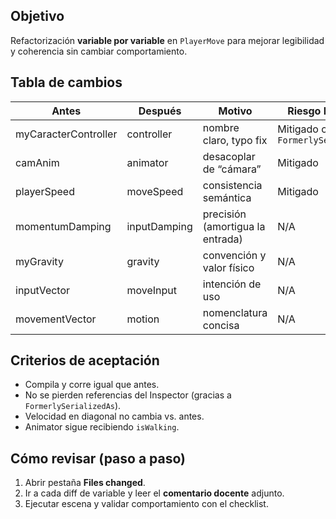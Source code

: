 ## Objetivo
Refactorización **variable por variable** en `PlayerMove` para mejorar legibilidad y coherencia sin cambiar comportamiento.

## Tabla de cambios
| Antes               | Después     | Motivo                                  | Riesgo Inspector |
|---------------------|-------------|------------------------------------------|------------------|
| myCaracterController| controller  | nombre claro, typo fix                   | Mitigado con `FormerlySerializedAs` |
| camAnim            | animator    | desacoplar de “cámara”                   | Mitigado         |
| playerSpeed        | moveSpeed   | consistencia semántica                   | Mitigado         |
| momentumDamping    | inputDamping| precisión (amortigua la entrada)         | N/A              |
| myGravity          | gravity     | convención y valor físico                | N/A              |
| inputVector        | moveInput   | intención de uso                         | N/A              |
| movementVector     | motion      | nomenclatura concisa                     | N/A              |

## Criterios de aceptación
- Compila y corre igual que antes.
- No se pierden referencias del Inspector (gracias a `FormerlySerializedAs`).
- Velocidad en diagonal no cambia vs. antes.
- Animator sigue recibiendo `isWalking`.

## Cómo revisar (paso a paso)
1. Abrir pestaña **Files changed**.
2. Ir a cada diff de variable y leer el **comentario docente** adjunto.
3. Ejecutar escena y validar comportamiento con el checklist.
